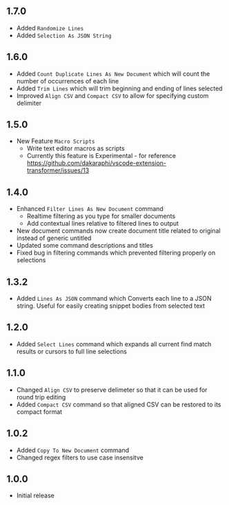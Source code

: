 ## 1.7.0
- Added `Randomize Lines`
- Added `Selection As JSON String`

## 1.6.0
- Added `Count Duplicate Lines As New Document` which will count the number of occurrences of each line
- Added `Trim Lines` which will trim beginning and ending of lines selected
- Improved `Align CSV` and `Compact CSV` to allow for specifying custom delimiter

## 1.5.0
- New Feature `Macro Scripts`
  - Write text editor macros as scripts
  - Currently this feature is Experimental - for reference https://github.com/dakaraphi/vscode-extension-transformer/issues/13

## 1.4.0
- Enhanced `Filter Lines As New Document` command
  - Realtime filtering as you type for smaller documents
  - Add contextual lines relative to filtered lines to output
- New document commands now create document title related to original instead of generic untitled
- Updated some command descriptions and titles
- Fixed bug in filtering commands which prevented filtering properly on selections

## 1.3.2
- Added `Lines As JSON` command which Converts each line to a JSON string.  Useful for easily creating snippet bodies from selected text

## 1.2.0
- Added `Select Lines` command which expands all current find match results or cursors to full line selections

## 1.1.0
- Changed `Align CSV` to preserve delimeter so that it can be used for round trip editing
- Added `Compact CSV` command so that aligned CSV can be restored to its compact format

## 1.0.2
- Added `Copy To New Document` command
- Changed regex filters to use case insensitve

## 1.0.0
- Initial release  






